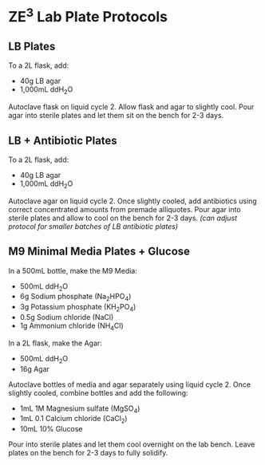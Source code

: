 # ZE<sup>3</sup> Lab Plate Protocols

## LB Plates
To a 2L flask, add:  
- 40g LB agar 
- 1,000mL ddH<sub>2</sub>O

Autoclave flask on liquid cycle 2. Allow flask and agar to slightly cool. Pour agar into sterile plates and let them sit on the bench for 2-3 days.

## LB + Antibiotic Plates 
To a 2L flask, add: 
- 40g LB agar 
- 1,000mL ddH<sub>2</sub>O

Autoclave agar on liquid cycle 2. Once slightly cooled, add antibiotics using correct concentrated amounts from premade alliquotes. Pour agar into sterile plates and allow to cool on the bench for 2-3 days. *(can adjust protocol for smaller batches of LB antibiotic plates)* 

## M9 Minimal Media Plates + Glucose  
In a 500mL bottle, make the M9 Media:
- 500mL ddH<sub>2</sub>O
- 6g Sodium phosphate (Na<sub>2</sub>HPO<sub>4</sub>)
- 3g Potassium phosphate (KH<sub>2</sub>PO<sub>4</sub>)
- 0.5g Sodium chloride (NaCl) 
- 1g Ammonium chloride (NH<sub>4</sub>Cl)

In a 2L flask, make the Agar: 
- 500mL ddH<sub>2</sub>O
- 16g Agar

Autoclave bottles of media and agar separately using liquid cycle 2. Once slightly cooled, combine bottles and add the following: 
- 1mL 1M Magnesium sulfate (MgSO<sub>4</sub>)
- 1mL 0.1 Calcium chloride (CaCl<sub>2</sub>) 
- 10mL 10% Glucose 

Pour into sterile plates and let them cool overnight on the lab bench. Leave plates on the bench for 2-3 days to fully solidify. 
